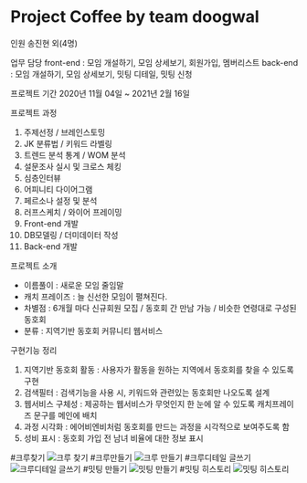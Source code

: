 # Project Coffee by team doogwal

인원
송진현 외(4명)

업무 담당 
front-end : 모임 개설하기, 모임 상세보기, 회원가입, 멤버리스트
back-end : 모임 개설하기, 모임 상세보기, 밋팅 디테일, 밋팅 신청 

프로젝트 기간
2020년 11월 04일 ~ 2021년 2월 16일

프로젝트 과정
1. 주제선정 / 브레인스토밍
2. JK 분류법 / 키워드 라벨링
3. 트렌드 분석 통계 / WOM 분석
4. 설문조사 실시 및 크로스 체킹
5. 심층인터뷰
6. 어피니티 다이어그램
7. 페르소나 설정 및 분석
8. 러프스케치 / 와이어 프레이밍
9. Front-end 개발
10. DB모델링 / 더미데이터 작성
11. Back-end 개발

프로젝트 소개
- 이름풀이 : 새로운 모임 줄임말
- 캐치 프레이즈 : 늘 신선한 모임이 펼쳐진다.
- 차별점 : 6개월 마다 신규회원 모집 / 동호회 간 만남 가능 / 비슷한 연령대로 구성된 동호회
- 분류 : 지역기반 동호회 커뮤니티 웹서비스

구현기능 정리
1. 지역기반 동호회 활동 : 사용자가 활동을 원하는 지역에서 동호회를 찾을 수 있도록 구현
2. 검색필터 : 검색기능을 사용 시, 키워드와 관련있는 동호회만 나오도록 설계
3. 웹서비스 구체성 : 제공하는 웹서비스가 무엇인지 한 눈에 알 수 있도록 캐치프레이즈 문구를 메인에 배치
4. 과정 시각화 : 에어비엔비처럼 동호회를 만드는 과정을 시각적으로 보여주도록 함
5. 성비 표시 : 동호회 가입 전 남녀 비율에 대한 정보 표시

#크루찾기
![크루 찾기](https://user-images.githubusercontent.com/76961958/110210873-1298bc00-7ed7-11eb-8be2-741c0d1b6e32.gif)
#크루만들기
![크루 만들기](https://user-images.githubusercontent.com/76961958/110210877-16c4d980-7ed7-11eb-883b-ea0260c6d461.gif)
#크루디테일 글쓰기
![크루디테일 글쓰기](https://user-images.githubusercontent.com/76961958/110210879-1c222400-7ed7-11eb-986a-a408380230bb.gif)
#밋팅 만들기
![밋팅 만들기](https://user-images.githubusercontent.com/76961958/110210882-204e4180-7ed7-11eb-93b0-32299d105745.gif)
#밋팅 히스토리
![밋팅 히스토리](https://user-images.githubusercontent.com/76961958/110210888-280de600-7ed7-11eb-8d30-b934f3c8a75a.gif)



